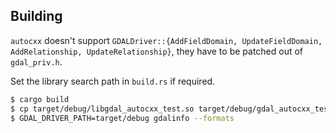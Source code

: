 ## Building

`autocxx` doesn't support `GDALDriver::{AddFieldDomain, UpdateFieldDomain, AddRelationship, UpdateRelationship}`, they have to be patched out of `gdal_priv.h`.

Set the library search path in `build.rs` if required.

```bash
$ cargo build
$ cp target/debug/libgdal_autocxx_test.so target/debug/gdal_autocxx_test.so
$ GDAL_DRIVER_PATH=target/debug gdalinfo --formats
```
